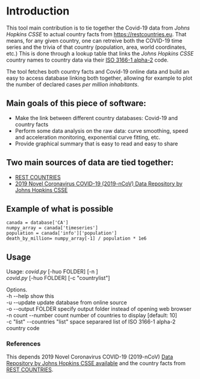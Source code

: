 # Introduction
This tool main contribution is to tie together the Covid-19 data from *Johns Hopkins CSSE* to actual country facts from https://restcountries.eu. That means, for any given country, one can retreive both the COVID-19 time series and the trivia of that country (population, area, world coordinates, etc.) This is done through a lookup table that links the *Johns Hopkins CSSE* country names to country data via their [ISO 3166-1 alpha-2](https://en.wikipedia.org/wiki/ISO_3166-1_alpha-2) code.

The tool fetches both country facts and Covid-19 online data and build an easy to access database linking both together, allowing for example to plot the number of declared cases *per million inhabitants*.

## Main goals of this piece of software:
* Make the link between different country databases: Covid-19 and country facts
* Perform some data analysis on the raw data: curve smoothing, speed and acceleration monitoring, exponential curve fitting, etc.
* Provide graphical summary that is easy to read and easy to share

## Two main sources of data are tied together:
* [REST COUNTRIES](https://restcountries.eu/)
* [2019 Novel Coronavirus COVID-19 (2019-nCoV) Data Repository by Johns Hopkins CSSE](https://github.com/CSSEGISandData/COVID-19)

## Example of what is possible
`canada = database['CA']`  
`numpy_array = canada['timeseries']`  
`population = canada['info']['population']`  
`death_by_million= numpy_array[-1] / population * 1e6`  

## Usage

Usage: *covid.py* [-huo FOLDER] [-n <count>]  
       *covid.py* [-huo FOLDER] [-c "countrylist"]  

Options.  
-h --help    show this  
-u --update  update database from online source  
-o --output FOLDER    specify output folder instead of opening web browser  
-n count --number count number of countries to display [default: 10]  
-c "list" --countries "list" space separared list of ISO 3166-1 alpha-2 country code  

### References
This depends 2019 Novel Coronavirus COVID-19 (2019-nCoV) [Data Repository by Johns Hopkins CSSE available](https://github.com/CSSEGISandData/COVID-19.git) and the country facts from [REST COUNTRIES](https://restcountries.eu/).

